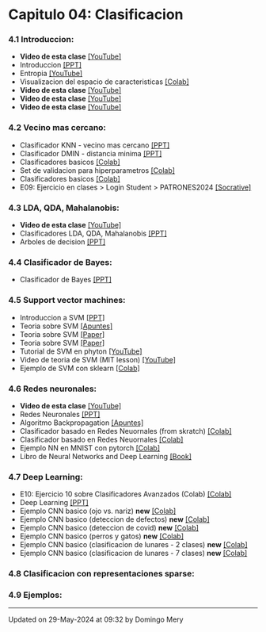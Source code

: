 
# Capitulo 04: Clasificacion
### 4.1 Introduccion:
* **Video de esta clase** [[YouTube]](https://youtu.be/OYrI_O7n5mE)
* Introduccion [[PPT]](https://github.com/domingomery/patrones/blob/master/clases/Cap04_Clasificacion/presentations/PAT04_intro.pptx)
* Entropia [[YouTube]](https://youtu.be/9r7FIXEAGvs)
* Visualizacion del espacio de caracteristicas [[Colab]](https://drive.google.com/file/d/1BnBLAYW-3DLT1KAbD-0x2Mx3hN4nJbA4)
* **Video de esta clase** [[YouTube]](https://youtu.be/gMUjrOFHYGQ)
* **Video de esta clase** [[YouTube]](https://youtu.be/4iE5QzmR7V4)
* **Video de esta clase** [[YouTube]](https://youtu.be/HheWr3LVta4)
### 4.2 Vecino mas cercano:
* Clasificador KNN - vecino mas cercano [[PPT]](https://github.com/domingomery/patrones/blob/master/clases/Cap04_Clasificacion/presentations/PAT04_KNN.pptx)
* Clasificador DMIN - distancia minima [[PPT]](https://github.com/domingomery/patrones/blob/master/clases/Cap04_Clasificacion/presentations/PAT04_dmin.pptx)
* Clasificadores basicos [[Colab]](https://drive.google.com/file/d/1aUqwwueR5dG2_yZ5gGN_NOSppqsvkoaW)
* Set de validacion para hiperparametros [[Colab]](https://drive.google.com/file/d/1xIaz5MQgA3F1-vsr5aF0vXo2uqxigm0I)
* Clasificadores basicos [[Colab]](https://drive.google.com/file/d/1aUqwwueR5dG2_yZ5gGN_NOSppqsvkoaW)
* E09: Ejercicio en clases > Login Student > PATRONES2024 [[Socrative]](http://www.socrative.com)
### 4.3 LDA, QDA, Mahalanobis:
* **Video de esta clase** [[YouTube]](https://youtu.be/6nW43kyZUhY)
* Clasificadores LDA, QDA, Mahalanobis [[PPT]](https://github.com/domingomery/patrones/blob/master/clases/Cap04_Clasificacion/presentations/PAT04_LDA.pptx)
* Arboles de decision [[PPT]](https://github.com/domingomery/patrones/blob/master/clases/Cap04_Clasificacion/presentations/PAT04_Trees.pptx)
### 4.4 Clasificador de Bayes:
* Clasificador de Bayes [[PPT]](https://github.com/domingomery/patrones/blob/master/clases/Cap04_Clasificacion/presentations/PAT04_Bayes.pptx)
### 4.5 Support vector machines:
* Introduccion a SVM [[PPT]](https://github.com/domingomery/patrones/blob/master/clases/Cap04_Clasificacion/presentations/PAT04_SVM.pptx)
* Teoria sobre SVM [[Apuntes]](https://github.com/domingomery/patrones/blob/master/clases/Cap04_Clasificacion/presentations/PAT04_SVM_new.pdf)
* Teoria sobre SVM [[Paper]](https://github.com/domingomery/patrones/blob/master/clases/Cap04_Clasificacion/presentations/PAT04_SVM_Theory.pdf)
* Teoria sobre SVM [[Paper]](https://github.com/domingomery/patrones/blob/master/clases/Cap04_Clasificacion/papers/PAT04_SupportVectorMachines.pdf)
* Tutorial de SVM en phyton [[YouTube]](https://www.youtube.com/watch?v=N1vOgolbjSc)
* Video de teoria de SVM (MIT lesson) [[YouTube]](https://www.youtube.com/watch?v=_PwhiWxHK8o)
* Ejemplo de SVM con sklearn [[Colab]](https://drive.google.com/file/d/1y26nAEUEiiahHx92_jAMrBWipwFZ5BSP)
### 4.6 Redes neuronales:
* **Video de esta clase** [[YouTube]](https://youtu.be/GlMKLvTJ1e0)
* Redes Neuronales [[PPT]](https://github.com/domingomery/patrones/blob/master/clases/Cap04_Clasificacion/presentations/PAT04_NeuralNetworks.pptx)
* Algoritmo Backpropagation [[Apuntes]](https://github.com/domingomery/patrones/blob/master/clases/Cap04_Clasificacion/presentations/PAT04_BackPropagation.pdf)
* Clasificador basado en Redes Neuornales (from skratch) [[Colab]](https://drive.google.com/file/d/1Kq95OH9Vnu-prrhYeThaq6pDnupfEDOD/view)
* Clasificador basado en Redes Neuornales [[Colab]](https://drive.google.com/file/d/1mt1zthdKhgjqcb5D5Rk-j6QIzOxt5itr)
* Ejemplo NN en MNIST con pytorch [[Colab]](https://drive.google.com/file/d/15G9Xm0Pz4g3fXlgqnVqCEpzdqv6ghItN)
* Libro de Neural Networks and Deep Learning [[Book]](https://link.springer.com/book/10.1007%2F978-3-319-94463-0)
### 4.7 Deep Learning:
* E10: Ejercicio 10 sobre Clasificadores Avanzados (Colab) [[Colab]](https://drive.google.com/ooosssooo)
* Deep Learning [[PPT]](https://github.com/domingomery/patrones/blob/master/clases/Cap04_Clasificacion/presentations/PAT04_DeepLearning.pptx)
* Ejemplo CNN basico (ojo vs. nariz) **new** [[Colab]](https://drive.google.com/file/d/1lDc67Qvs8pyHgz2EAlbkydywiarL9jij)
* Ejemplo CNN basico (deteccion de defectos) **new** [[Colab]](https://drive.google.com/file/d/1JQwfDX-285fiGlSPAkWlKAa1IwyiqviN)
* Ejemplo CNN basico (deteccion de covid) **new** [[Colab]](https://drive.google.com/file/d/1_Il-gEr7kTXpjQ6FikUT0LEHwHxUdygW)
* Ejemplo CNN basico (perros y gatos) **new** [[Colab]](https://drive.google.com/file/d/1UA9LIx_QHxkuv8jmVsPogZzfVFNED3R_)
* Ejemplo CNN basico (clasificacion de lunares - 2 clases) **new** [[Colab]](https://drive.google.com/file/d/17ZFYuXueFkvaI-k0E_LfECHUnoCWK74C)
* Ejemplo CNN basico (clasificacion de lunares - 7 clases) **new** [[Colab]](https://drive.google.com/file/d/1veeq3KRxIZtKkRpWMkx55fCojKwwxnZZ)
### 4.8 Clasificacion con representaciones sparse:
### 4.9 Ejemplos:
---


Updated on 29-May-2024 at 09:32 by Domingo Mery
